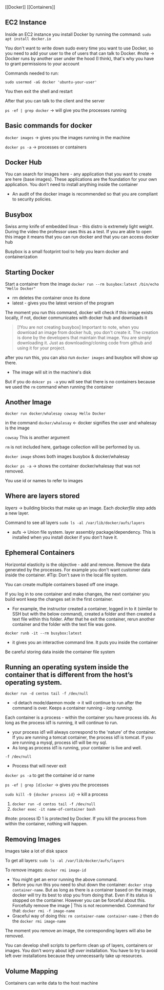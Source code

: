 [[Docker]] [[Containers]]

## EC2 Instance 
Inside an EC2 instance you install Docker by running the command:
`sudo apt install docker.io`

You don't want to write down sudo every time you want to use Docker, so you need to add your user to the of users that can talk to Docker. 
#note -> Docker runs by another user under the hood (I think), that's why you have to grant permissions to your account

Commands needed to run:

`sudo usermod -aG docker 'ubuntu-your-user'`

You then exit the shell and restart 

After that you can talk to the client and the server

`ps -ef | grep docker` -> will give you the processes running 

## Basic commands for docker 

`docker images` -> gives you the images running in the machine 

`docker ps -a` -> processes or containers 

## Docker Hub
You can search for images here - any application that you want to create are here (base images). These applications are the foundation for your own application. You don't need to install anything inside the container
- An audit of the docker image is recommended so that you are compliant to security policies. 

## Busybox
Swiss army knife of embedded linux - this distro is extremely light weight. During the video the professor uses this as a test. If you are able to open this image it means that you can run docker and that you can access docker hub

Busybox is a small footprint tool to help you learn docker and containerization
## Starting Docker 
Start a container from the image 
`docker run --rm busybox:latest /bin/echo "Hello Docker"` 
- rm deletes the container once its done
- latest - gives you the latest version of the program

The moment you run this command, docker will check if this image exists locally, if not, docker communicates with docker hub and downloads it 

> [!You are not creating busybox]
> Important to note, when you download an image from docker hub, you don't create it. The creation is done by the developers that maintain that image. You are simply downloading it. Just as downloading/cloning code from github and using it for your project.

after you run this, you can also run `docker images` and busybox will show up there. 
- The image will sit in the machine's disk

But if you do `dokcer ps -a` you will see that there is no containers because we used the `rm` command when running the container

## Another Image 

`docker run docker/whalesay cowsay Hello Docker`

in the command `docker/whalesay` <- docker signifies the user and whalesay is the image

`cowsay` This is another argument 

`rm` is not included here, garbage collection will be performed by us.

`docker image` shows both images busybox & docker/whalesay

`docker ps -a` -> shows the container docker/whalesay that was not removed. 

You use id or names to refer to images

## Where are layers stored
*layers* -> building blocks that make up an image. Each *dockerfile* step adds a new layer. 

Command to see all layers
`sudo ls -al /var/lib/docker/aufs/layers`

- aufs -> Union file system. layer assembly package/dependency. This is installed when you install docker if you don't have it. 

## Ephemeral Containers
Horizontal elasticity is the objective - add and remove. Remove the data generated by the processes. For example you don't want customer data inside the container. #Tip: Don't save in the local file system. 

You can create multiple containers based off one image. 

If you log in to one container and make changes, the next container you build wont keep the changes set in the first container. 
- For example, the instructor created a container, logged in to it (similar to SSH but with the below command), created a folder and then created a text file within this folder. After that he exit the container, rerun another container and the folder with the text file was gone. 

`docker runb -it --rm busybox:latest`

- it gives you an interactive command line. It puts you inside the container

Be careful storing data inside the container file system


## Running an operating system inside the container that is different from the host’s operating system.

`docker run -d centos tail -f /dev/null`

- -d detach mode/daemon mode -> it will continue to run after the command is over. Keeps a container running - *long running*.

Each container is a process - within the container you have process ids. As long as the process id1 is running, it will continue to run. 
- your process id1 will always correspond to the 'nature' of the container. If you are running a tomcat container, the process id1 is tomcat. If you are running a mysql, process id1 will be my sql.
- As long as process id1 is running, your container is live and well. 

`-f /dev/null`
- Process that will never exit 

`docker ps -a` to get the container id or name 

`ps -ef | grep [d]ocker`  -> gives you the processes

`sudo kill -9 {docker process id}` -> kill a process

1) `docker run -d centos tail -f /dev/null`
2) `docker exec -it name-of-container bash` 

#note: process ID 1 is protected by Docker. If you kill the process from within the container, nothing will happen.

## Removing Images
Images take a lot of disk space

To get all layers:
`sudo ls -al /var/lib/docker/aufs/layers`

To remove images:
`docker rmi image-id`
- You might get an error running the above command.
- Before you run this you need to shut down the container: `docker stop container-name`. But as long as there is a container based on the image, docker will try its best to stop you from doing that. Even if its status is stopped on the container. However you can be forceful about this. Forcefully remove the image | This is not recommended. Command for that: `docker rmi -f image-name`
- Graceful way of doing this: `rm container-name container-name-2` then do the `docker rmi image-name`

The moment you remove an image, the corresponding layers will also 
be removed. 

You can develop shell scripts to perform clean up of layers, containers or images. You don't worry about *left over* installation. You have to try to avoid left over installations because they unnecessarily take up resources. 
## Volume Mapping
Containers can write data to the host machine 

